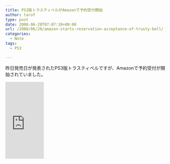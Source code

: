 ```yaml
---
title: PS3版トラスティベルがAmazonで予約受付開始
author: tarof
type: post
date: 2008-06-28T07:07:10+00:00
url: /2008/06/28/amazon-starts-reservation-acceptance-of-trusty-bell/
categories:
  - Note
tags:
  - PS3

---
```

昨日発売日が発表されたPS3版トラスティベルですが、Amazonで予約受付が開始されていました。

<iframe src="http://rcm-jp.amazon.co.jp/e/cm?t=maplefactory-22&#038;o=9&#038;p=8&#038;l=as1&#038;asins=B000VZWMAA&#038;fc1=000000&#038;IS2=1&#038;lt1=_blank&#038;lc1=0000FF&#038;bc1=FFFFFF&#038;bg1=FFFFFF&#038;f=ifr&#038;nou=1" style="width:120px;height:240px;" scrolling="no" marginwidth="0" marginheight="0" frameborder="0"></iframe>